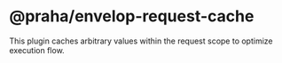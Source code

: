 # @praha/envelop-request-cache

This plugin caches arbitrary values within the request scope to optimize execution flow.

